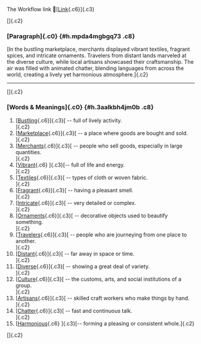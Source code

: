 The Workflow link
👏[[Link](https://www.google.com/url?q=http://www.google.com&sa=D&source=editors&ust=1759608970076689&usg=AOvVaw3cvXWJQmo5Xz4UMS0SyenK){.c6}]{.c3}

[]{.c2}

### [Paragraph]{.c0} {#h.mpda4mgbgq73 .c8}

[In the bustling marketplace, merchants displayed vibrant textiles,
fragrant spices, and intricate ornaments. Travelers from distant lands
marveled at the diverse culture, while local artisans showcased their
craftsmanship. The air was filled with animated chatter, blending
languages from across the world, creating a lively yet harmonious
atmosphere.]{.c2}

------------------------------------------------------------------------

[]{.c2}

### [Words & Meanings]{.c0} {#h.3aalkbh4jm0b .c8}

1.  [[Bustling](https://www.google.com/url?q=http://www.google.com&sa=D&source=editors&ust=1759608970077754&usg=AOvVaw3dmtqALC16jfVrcea0qvmX){.c6}]{.c3}[ --
    full of lively activity.\
    ]{.c2}
2.  [[Marketplace](https://www.google.com/url?q=http://www.google.com&sa=D&source=editors&ust=1759608970078049&usg=AOvVaw1rlruoyucsLEQHFHCFuTS-){.c6}]{.c3}[ --
    a place where goods are bought and sold.\
    ]{.c2}
3.  [[Merchants](https://www.google.com/url?q=http://www.google.com&sa=D&source=editors&ust=1759608970078241&usg=AOvVaw07NXMwA1oPn0g6KAqCydTD){.c6}]{.c3}[ --
    people who sell goods, especially in large quantities.\
    ]{.c2}
4.  [[Vibrant](https://www.google.com/url?q=http://www.google.com&sa=D&source=editors&ust=1759608970078416&usg=AOvVaw2WFyGSCrBlyhmc0uBE4WAe){.c6}
    ]{.c3}[-- full of life and energy.\
    ]{.c2}
5.  [[Textiles](https://www.google.com/url?q=http://www.google.com&sa=D&source=editors&ust=1759608970078557&usg=AOvVaw0ArROdca4cPBphEYgFaLNq){.c6}]{.c3}[ --
    types of cloth or woven fabric.\
    ]{.c2}
6.  [[Fragrant](https://www.google.com/url?q=http://www.google.com&sa=D&source=editors&ust=1759608970078672&usg=AOvVaw2xcF2wVI9joTCtCfbU4TmR){.c6}]{.c3}[ --
    having a pleasant smell.\
    ]{.c2}
7.  [[Intricate](https://www.google.com/url?q=http://www.google.com&sa=D&source=editors&ust=1759608970078776&usg=AOvVaw1lLQAEZ7ARsj0itLhowne3){.c6}]{.c3}[ --
    very detailed or complex.\
    ]{.c2}
8.  [[Ornaments](https://www.google.com/url?q=http://www.google.com&sa=D&source=editors&ust=1759608970078886&usg=AOvVaw1r4inAJRw2R07DrDpa2uLA){.c6}]{.c3}[ --
    decorative objects used to beautify something.\
    ]{.c2}
9.  [[Travelers](https://www.google.com/url?q=http://www.google.com&sa=D&source=editors&ust=1759608970079102&usg=AOvVaw23x-OgAvMsOYuVzxyhn7tP){.c6}]{.c3}[ --
    people who are journeying from one place to another.\
    ]{.c2}
10. [[Distant](https://www.google.com/url?q=http://www.google.com&sa=D&source=editors&ust=1759608970079253&usg=AOvVaw3uDfsi0Zq15M0rAkY_ecxk){.c6}]{.c3}[ --
    far away in space or time.\
    ]{.c2}
11. [[Diverse](https://www.google.com/url?q=http://www.google.com&sa=D&source=editors&ust=1759608970079358&usg=AOvVaw0UtkjYZezjOc8l3COeH3Uu){.c6}]{.c3}[ --
    showing a great deal of variety.\
    ]{.c2}
12. [[Culture](https://www.google.com/url?q=http://www.google.com&sa=D&source=editors&ust=1759608970079472&usg=AOvVaw02XGS3GdSTc_Gt4C_poa6e){.c6}]{.c3}[ --
    the customs, arts, and social institutions of a group.\
    ]{.c2}
13. [[Artisans](https://www.google.com/url?q=http://www.google.com&sa=D&source=editors&ust=1759608970079636&usg=AOvVaw3ox4Rb3xR-LIqypgtiyphZ){.c6}]{.c3}[ --
    skilled craft workers who make things by hand.\
    ]{.c2}
14. [[Chatter](https://www.google.com/url?q=http://www.google.com&sa=D&source=editors&ust=1759608970079816&usg=AOvVaw1-aDov9NOkhbU1bEWsZorp){.c6}]{.c3}[ --
    fast and continuous talk.\
    ]{.c2}
15. [[Harmonious](https://www.google.com/url?q=http://www.google.com&sa=D&source=editors&ust=1759608970079984&usg=AOvVaw1Uv4jYZY0lpP-e6DNgzAoL){.c6}
    ]{.c3}[-- forming a pleasing or consistent whole.]{.c2}

[]{.c2}
